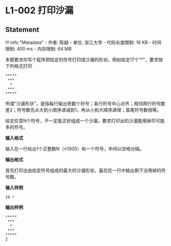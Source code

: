 
# L1-002 打印沙漏

## Statement

!!! info "Metadata"
    - 作者: 陈越
    - 单位: 浙江大学
    - 代码长度限制: 16 KB
    - 时间限制: 400 ms
    - 内存限制: 64 MB

本题要求你写个程序把给定的符号打印成沙漏的形状。例如给定17个“*”，要求按下列格式打印
```
*****
 ***
  *
 ***
*****
```

所谓“沙漏形状”，是指每行输出奇数个符号；各行符号中心对齐；相邻两行符号数差2；符号数先从大到小顺序递减到1，再从小到大顺序递增；首尾符号数相等。

给定任意N个符号，不一定能正好组成一个沙漏。要求打印出的沙漏能用掉尽可能多的符号。


**输入格式**

输入在一行给出1个正整数N（$\le$1000）和一个符号，中间以空格分隔。

**输出格式**

首先打印出由给定符号组成的最大的沙漏形状，最后在一行中输出剩下没用掉的符号数。

**输入样例**
```plaintext
19 *
```

**输出样例**
```plaintext
*****
 ***
  *
 ***
*****
2
```
